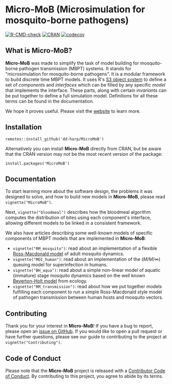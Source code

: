 # Micro-MoB (Microsimulation for mosquito-borne pathogens)

<!-- badges: start -->
[![R-CMD-check](https://github.com/dd-harp/MicroMoB/workflows/R-CMD-check/badge.svg)](https://github.com/dd-harp/MicroMoB/actions)
[![CRAN](https://www.r-pkg.org/badges/version/MicroMoB)](https://cran.r-project.org/package=MicroMoB)
[![codecov](https://codecov.io/gh/dd-harp/MicroMoB/branch/main/graph/badge.svg?token=VAZXH6PVNG)](https://app.codecov.io/gh/dd-harp/MicroMoB)
<!-- badges: end -->

## What is Micro-MoB?

**Micro-MoB** was made to simplify the task of model building for mosquito-borne pathogen transmission (MBPT) systems. 
It stands for "microsimulation for mosquito-borne pathogens". It is a modular
framework to build discrete time MBPT models. It uses R's [S3 object system](http://adv-r.had.co.nz/S3.html)
to define a set of _components_ and _interfaces_ which can be filled by any specific _model_ that
implements the interface. These parts, along with certain _invariants_ can be put
together to define a full simulation model. Definitions for all these terms can be found
in the documentation.

We hope it proves useful. Please visit the [website](https://dd-harp.github.io/MicroMoB/) to learn more.

## Installation

```
remotes::install_github('dd-harp/MicroMoB')
```

Alternatively you can install **Micro-MoB** directly from CRAN, but be aware that the CRAN version may not be the most recent version of the package:

```
install.packages('MicroMoB')
```

## Documentation

To start learning more about the software design, the problems it was designed to solve,
and how to build new models in **Micro-MoB**, please read `vignette("MicroMoB")`. 

Next, `vignette("bloodmeal")` describes how the bloodmeal algorithm computes
the distribution of bites using each component's interface, allowing different models
to be linked in a consistent framework.

We also have articles describing some well-known models of specific components
of MBPT models that are implemented in **Micro-MoB**:

  * `vignette("RM_mosquito")`: read about an implementation of a flexible [Ross-Macdonald
  model](https://journals.plos.org/plospathogens/article?id=10.1371/journal.ppat.1002588) of adult mosquito dynamics.
  * `vignette("MOI_human")`: read about an implementation of the $(M/M/\infty)$ queuing
  model for superinfection in humans.
  * `vignette("BH_aqua")`: read about a simple non-linear model of aquatic (immature)
  stage mosquito dynamics based on the well known [Beverton-Holt model](https://en.wikipedia.org/wiki/Beverton-Holt_model) from ecology.
  * `vignette("RM_transmission")`: read about how we put together models fulfilling
  each component to run a simple Ross-Macdonald style model of pathogen transmission
  between human hosts and mosquito vectors.

## Contributing

Thank you for your interest in **Micro-MoB**! If you have a bug to report, please
open an [issue on GitHub](https://github.com/dd-harp/MicroMoB/issues). If you would like
to open a pull request or have further questions, please see our guide to
contributing to the project at `vignette("Contributing")`.

## Code of Conduct
  
Please note that the **Micro-MoB** project is released with a [Contributor Code of Conduct](https://contributor-covenant.org/version/2/0/CODE_OF_CONDUCT.html). By contributing to this project, you agree to abide by its terms.
